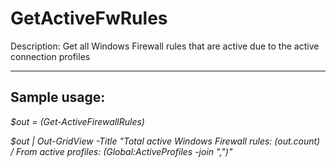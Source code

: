# GetActiveFwRules
Description: Get all Windows Firewall rules that are active due to the active connection profiles

---
## Sample usage:
_$out = (Get-ActiveFirewallRules)_

_$out  | Out-GridView -Title "Total active Windows Firewall rules: $($out.count) / From active profiles: $($Global:ActiveProfiles -join ",")"_

